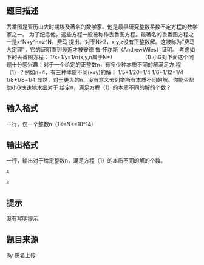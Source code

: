 


## 题目描述
丢番图是亚历山大时期埃及著名的数学家。他是最早研究整数系数不定方程的数学家之一。
为了纪念他，这些方程一般被称作丢番图方程。最著名的丢番图方程之一是x^N+y^n=z^N。费马
提出，对于N>2，x,y,z没有正整数解。这被称为“费马大定理”，它的证明直到最近才被安德
鲁·怀尔斯（AndrewWiles）证明。
考虑如下的丢番图方程：
1/x+1/y=1/n(x,y,n属于N+)                      (1)
小G对下面这个问题十分感兴趣：对于一个给定的正整数n，有多少种本质不同的解满足方
程（1）？例如n=4，有三种本质不同(x≤y)的解：
1/5+1/20=1/4
1/6+1/12=1/4
1/8+1/8=1/4
显然，对于更大的n，没有意义去列举所有本质不同的解。你能否帮助小G快速地求出对于
给定n，满足方程（1）的本质不同的解的个数？
## 输入格式
一行，仅一个整数n（1<=N<=10^14)
## 输出格式
一行，输出对于给定整数n，满足方程（1）的本质不同的解的个数。

```input1
4

```

```output1
3
```

## 提示
没有写明提示
## 题目来源
By 佚名上传



